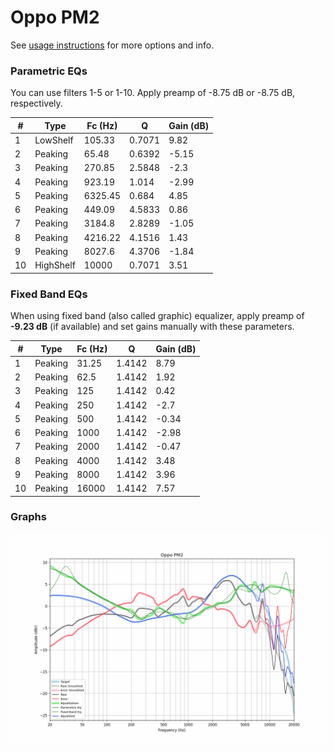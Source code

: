 # Oppo PM2
See [usage instructions](https://github.com/jaakkopasanen/AutoEq#usage) for more options and info.

### Parametric EQs
You can use filters 1-5 or 1-10. Apply preamp of -8.75 dB or -8.75 dB, respectively.

|   # | Type      |   Fc (Hz) |      Q |   Gain (dB) |
|-----|-----------|-----------|--------|-------------|
|   1 | LowShelf  |    105.33 | 0.7071 |        9.82 |
|   2 | Peaking   |     65.48 | 0.6392 |       -5.15 |
|   3 | Peaking   |    270.85 | 2.5848 |       -2.3  |
|   4 | Peaking   |    923.19 | 1.014  |       -2.99 |
|   5 | Peaking   |   6325.45 | 0.684  |        4.85 |
|   6 | Peaking   |    449.09 | 4.5833 |        0.86 |
|   7 | Peaking   |   3184.8  | 2.8289 |       -1.05 |
|   8 | Peaking   |   4216.22 | 4.1516 |        1.43 |
|   9 | Peaking   |   8027.6  | 4.3706 |       -1.84 |
|  10 | HighShelf |  10000    | 0.7071 |        3.51 |

### Fixed Band EQs
When using fixed band (also called graphic) equalizer, apply preamp of **-9.23 dB** (if available) and set gains manually with these parameters.

|   # | Type    |   Fc (Hz) |      Q |   Gain (dB) |
|-----|---------|-----------|--------|-------------|
|   1 | Peaking |     31.25 | 1.4142 |        8.79 |
|   2 | Peaking |     62.5  | 1.4142 |        1.92 |
|   3 | Peaking |    125    | 1.4142 |        0.42 |
|   4 | Peaking |    250    | 1.4142 |       -2.7  |
|   5 | Peaking |    500    | 1.4142 |       -0.34 |
|   6 | Peaking |   1000    | 1.4142 |       -2.98 |
|   7 | Peaking |   2000    | 1.4142 |       -0.47 |
|   8 | Peaking |   4000    | 1.4142 |        3.48 |
|   9 | Peaking |   8000    | 1.4142 |        3.96 |
|  10 | Peaking |  16000    | 1.4142 |        7.57 |

### Graphs
![](./Oppo%20PM2.png)
